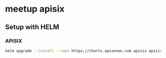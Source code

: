 # meetup apisix

## Setup with HELM

### APISIX

```bash
helm upgrade --install --repo https://charts.apiseven.com apisix apisix --namespace apisix --create-namespace  -f helm/values.yaml
```
